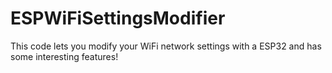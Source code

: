 # ESPWiFiSettingsModifier
This code lets you modify your WiFi network settings with a ESP32 and has some interesting features!

